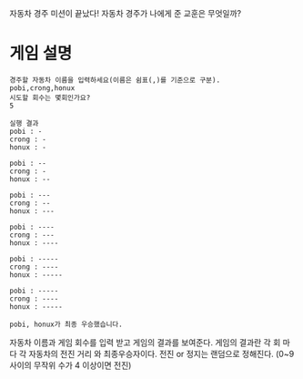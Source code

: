 
자동차 경주 미션이 끝났다!
자동차 경주가 나에게 준 교훈은 무엇일까? 

# 게임 설명
```
경주할 자동차 이름을 입력하세요(이름은 쉼표(,)를 기준으로 구분).
pobi,crong,honux
시도할 회수는 몇회인가요?
5

실행 결과
pobi : -
crong : -
honux : -

pobi : --
crong : -
honux : --

pobi : ---
crong : --
honux : ---

pobi : ----
crong : ---
honux : ----

pobi : -----
crong : ----
honux : -----

pobi : -----
crong : ----
honux : -----

pobi, honux가 최종 우승했습니다.

```
자동차 이름과 게임 회수를 입력 받고 게임의 결과를 보여준다.
게임의 결과란 각 회 마다 각 자동차의 전진 거리 와 최종우승자이다.
전진 or 정지는 랜덤으로 정해진다. (0~9 사이의 무작위 수가 4 이상이면 전진)

# 